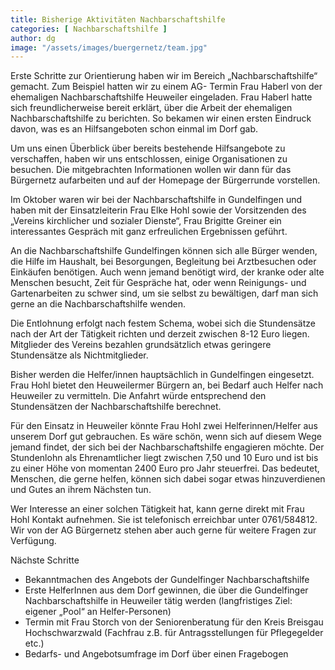```yaml
---
title: Bisherige Aktivitäten Nachbarschaftshilfe
categories: [ Nachbarschaftshilfe ]
author: dg
image: "/assets/images/buergernetz/team.jpg"
---
```


Erste Schritte zur Orientierung haben wir im Bereich „Nachbarschaftshilfe“ gemacht. Zum Beispiel hatten wir zu einem AG- Termin Frau Haberl von der ehemaligen Nachbarschaftshilfe Heuweiler eingeladen. Frau Haberl hatte sich freundlicherweise bereit erklärt, über die Arbeit der ehemaligen Nachbarschaftshilfe zu berichten. So bekamen wir einen ersten Eindruck davon, was es an Hilfsangeboten schon einmal im Dorf gab.

Um uns einen Überblick über bereits bestehende Hilfsangebote zu verschaffen, haben wir uns entschlossen, einige Organisationen zu besuchen.
Die mitgebrachten Informationen wollen wir dann für das Bürgernetz aufarbeiten und auf der Homepage der Bürgerrunde vorstellen.

Im Oktober waren wir bei der Nachbarschaftshilfe in Gundelfingen und haben mit der Einsatzleiterin Frau Elke Hohl sowie der Vorsitzenden des „Vereins kirchlicher und sozialer Dienste“, Frau Brigitte Greiner ein interessantes Gespräch mit ganz erfreulichen Ergebnissen geführt.

An die Nachbarschaftshilfe Gundelfingen können sich alle Bürger wenden, die Hilfe im Haushalt, bei Besorgungen, Begleitung bei Arztbesuchen oder Einkäufen benötigen. Auch wenn jemand benötigt wird, der kranke oder alte Menschen besucht, Zeit für Gespräche hat, oder wenn Reinigungs- und Gartenarbeiten zu schwer sind, um sie selbst zu bewältigen, darf man sich gerne an die Nachbarschaftshilfe wenden.

Die Entlohnung erfolgt nach festem Schema, wobei sich die Stundensätze nach der Art der Tätigkeit richten und derzeit zwischen 8-12 Euro liegen. Mitglieder des Vereins bezahlen grundsätzlich etwas geringere Stundensätze als Nichtmitglieder.

Bisher werden die Helfer/innen hauptsächlich in Gundelfingen eingesetzt. 
Frau Hohl bietet den Heuweilermer Bürgern an, bei Bedarf auch Helfer nach Heuweiler zu vermitteln. Die Anfahrt würde entsprechend den Stundensätzen der Nachbarschaftshilfe berechnet.

Für den Einsatz in Heuweiler könnte Frau Hohl zwei Helferinnen/Helfer aus unserem Dorf gut gebrauchen. Es wäre schön, wenn sich auf diesem Wege jemand findet, der sich bei der Nachbarschaftshilfe engagieren möchte.
Der Stundenlohn als Ehrenamtlicher liegt zwischen 7,50 und 10 Euro und ist bis zu einer Höhe von momentan 2400 Euro pro Jahr steuerfrei. Das bedeutet, Menschen, die gerne helfen, können sich dabei sogar etwas hinzuverdienen und Gutes an ihrem Nächsten tun.

Wer Interesse an einer solchen Tätigkeit hat, kann gerne direkt mit Frau Hohl Kontakt aufnehmen. Sie ist telefonisch erreichbar unter 0761/584812. Wir von der AG Bürgernetz stehen aber auch gerne für weitere Fragen zur Verfügung.

Nächste Schritte

* Bekanntmachen des Angebots der Gundelfinger Nachbarschaftshilfe
* Erste HelferInnen aus dem Dorf gewinnen, die über die Gundelfinger Nachbarschaftshilfe in Heuweiler tätig werden (langfristiges Ziel: eigener „Pool“ an Helfer-Personen)
* Termin mit Frau Storch von der Seniorenberatung für den Kreis Breisgau Hochschwarzwald (Fachfrau z.B. für Antragsstellungen für Pflegegelder etc.)
* Bedarfs- und Angebotsumfrage im Dorf über einen Fragebogen
